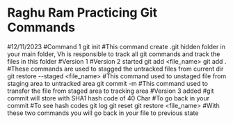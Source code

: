 # Raghu Ram Practicing Git Commands
#12/11/2023
#Command 1
git init
#This command create .git hidden folder in your main folder, Vh is responsible to track all git commands and track the files in this folder
#Version 1
#Version 2 started
git add <file_name>
git add<space> .
#These commands are used to stagged the untracked files from current dir 
git restore --staged <file_name>
#This command used to unstaged file from staging area to untracked area
git commit -m <Message>
#This command used to transfer the file from staged area to tracking area
#Version 3 added
#git commit will store with SHA1 hash code of 40 Char
#To go back in your commit
#To see hash codes
git log
git reset <HashCode of previous Commit>
git restore <file_name>
#With these two commands you will go back in your file to previous state


